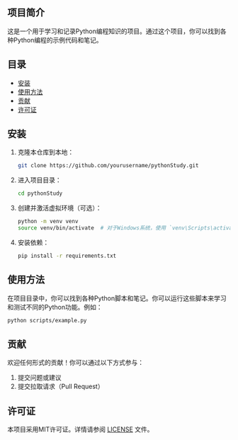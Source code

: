 ## 项目简介
这是一个用于学习和记录Python编程知识的项目。通过这个项目，你可以找到各种Python编程的示例代码和笔记。

## 目录
- [安装](#安装)
- [使用方法](#使用方法)
- [贡献](#贡献)
- [许可证](#许可证)

## 安装
1. 克隆本仓库到本地：
    ```bash
    git clone https://github.com/yourusername/pythonStudy.git
    ```
2. 进入项目目录：
    ```bash
    cd pythonStudy
    ```
3. 创建并激活虚拟环境（可选）：
    ```bash
    python -m venv venv
    source venv/bin/activate  # 对于Windows系统，使用 `venv\Scripts\activate`
    ```
4. 安装依赖：
    ```bash
    pip install -r requirements.txt
    ```

## 使用方法
在项目目录中，你可以找到各种Python脚本和笔记。你可以运行这些脚本来学习和测试不同的Python功能。例如：
```bash
python scripts/example.py
```

## 贡献
欢迎任何形式的贡献！你可以通过以下方式参与：
1. 提交问题或建议
2. 提交拉取请求（Pull Request）

## 许可证
本项目采用MIT许可证。详情请参阅 [LICENSE](LICENSE) 文件。